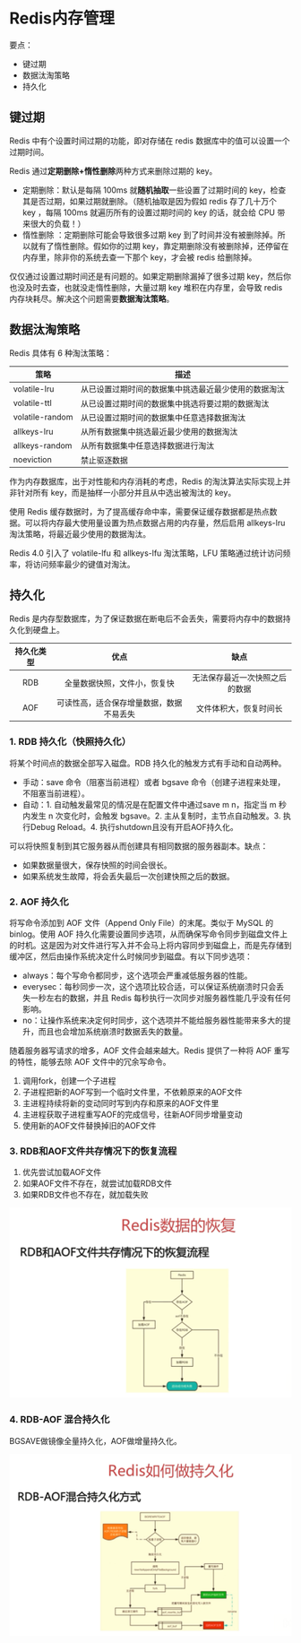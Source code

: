 # Redis内存管理

要点：

- 键过期
- 数据汰淘策略
- 持久化

## 键过期

Redis 中有个设置时间过期的功能，即对存储在 redis 数据库中的值可以设置一个过期时间。

Redis 通过**定期删除+惰性删除**两种方式来删除过期的 key。

- 定期删除：默认是每隔 100ms 就**随机抽取**一些设置了过期时间的 key，检查其是否过期，如果过期就删除。（随机抽取是因为假如 redis 存了几十万个 key ，每隔 100ms 就遍历所有的设置过期时间的 key 的话，就会给 CPU 带来很大的负载！）
- 惰性删除 ：定期删除可能会导致很多过期 key 到了时间并没有被删除掉。所以就有了惰性删除。假如你的过期 key，靠定期删除没有被删除掉，还停留在内存里，除非你的系统去查一下那个 key，才会被 redis 给删除掉。

仅仅通过设置过期时间还是有问题的。如果定期删除漏掉了很多过期 key，然后你也没及时去查，也就没走惰性删除，大量过期 key 堆积在内存里，会导致 redis 内存块耗尽。解决这个问题需要**数据淘汰策略**。

## 数据汰淘策略

Redis 具体有 6 种淘汰策略：

|      策略       |                       描述                       |
| --------------- | ----------------------------------------------- |
| volatile-lru    | 从已设置过期时间的数据集中挑选最近最少使用的数据淘汰 |
| volatile-ttl    | 从已设置过期时间的数据集中挑选将要过期的数据淘汰     |
| volatile-random | 从已设置过期时间的数据集中任意选择数据淘汰          |
| allkeys-lru     | 从所有数据集中挑选最近最少使用的数据淘汰            |
| allkeys-random  | 从所有数据集中任意选择数据进行淘汰                 |
| noeviction      | 禁止驱逐数据                                     |

作为内存数据库，出于对性能和内存消耗的考虑，Redis 的淘汰算法实际实现上并非针对所有 key，而是抽样一小部分并且从中选出被淘汰的 key。

使用 Redis 缓存数据时，为了提高缓存命中率，需要保证缓存数据都是热点数据。可以将内存最大使用量设置为热点数据占用的内存量，然后启用 allkeys-lru 淘汰策略，将最近最少使用的数据淘汰。

Redis 4.0 引入了 volatile-lfu 和 allkeys-lfu 淘汰策略，LFU 策略通过统计访问频率，将访问频率最少的键值对淘汰。

## 持久化

Redis 是内存型数据库，为了保证数据在断电后不会丢失，需要将内存中的数据持久化到硬盘上。

| 持久化类型 |                 优点                  |             缺点             |
| :-------: | :----------------------------------: | :-------------------------: |
|    RDB    |      全量数据快照，文件小，恢复快       | 无法保存最近一次快照之后的数据 |
|    AOF    | 可读性高，适合保存增量数据，数据不易丢失 |    文件体积大，恢复时间长     |

### 1. RDB 持久化（快照持久化）

将某个时间点的数据全部写入磁盘。RDB 持久化的触发方式有手动和自动两种。

- 手动：save 命令（阻塞当前进程）或者 bgsave 命令（创建子进程来处理，不阻塞当前进程）。
- 自动：1. 自动触发最常见的情况是在配置文件中通过save m n，指定当 m 秒内发生 n 次变化时，会触发 bgsave。2. 主从复制时，主节点自动触发。3. 执行Debug Reload。4. 执行shutdown且没有开启AOF持久化。

可以将快照复制到其它服务器从而创建具有相同数据的服务器副本。缺点：

- 如果数据量很大，保存快照的时间会很长。
- 如果系统发生故障，将会丢失最后一次创建快照之后的数据。

### 2. AOF 持久化

将写命令添加到 AOF 文件（Append Only File）的末尾。类似于 MySQL 的 binlog。使用 AOF 持久化需要设置同步选项，从而确保写命令同步到磁盘文件上的时机。这是因为对文件进行写入并不会马上将内容同步到磁盘上，而是先存储到缓冲区，然后由操作系统决定什么时候同步到磁盘。有以下同步选项：

- always：每个写命令都同步，这个选项会严重减低服务器的性能。
- everysec：每秒同步一次，这个选项比较合适，可以保证系统崩溃时只会丢失一秒左右的数据，并且 Redis 每秒执行一次同步对服务器性能几乎没有任何影响。
- no：让操作系统来决定何时同步，这个选项并不能给服务器性能带来多大的提升，而且也会增加系统崩溃时数据丢失的数量。

随着服务器写请求的增多，AOF 文件会越来越大。Redis 提供了一种将 AOF 重写的特性，能够去除 AOF 文件中的冗余写命令。

1. 调用fork，创建一个子进程
2. 子进程把新的AOF写到一个临时文件里，不依赖原来的AOF文件
3. 主进程持续将新的变动同时写到内存和原来的AOF文件里
4. 主进程获取子进程重写AOF的完成信号，往新AOF同步增量变动
5. 使用新的AOF文件替换掉旧的AOF文件

### 3. RDB和AOF文件共存情况下的恢复流程

1. 优先尝试加载AOF文件
2. 如果AOF文件不存在，就尝试加载RDB文件
3. 如果RDB文件也不存在，就加载失败

![](_v_images/20190724092726586_24203.png)

### 4. RDB-AOF 混合持久化

BGSAVE做镜像全量持久化，AOF做增量持久化。

![](_v_images/20190724092733602_24515.png)